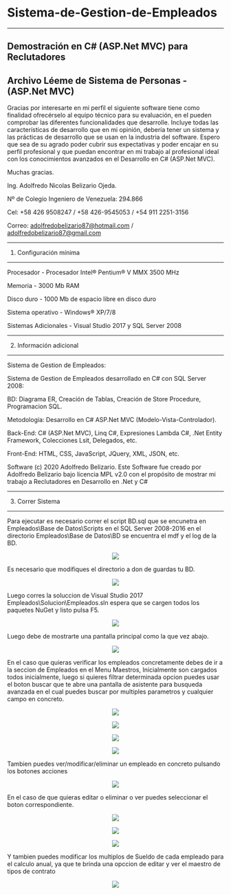 # Sistema-de-Gestion-de-Empleados
---------------------------------

Demostración en C# (ASP.Net MVC) para Reclutadores
--------------------------------------------------

Archivo Léeme de Sistema de Personas - (ASP.Net MVC)
----------------------------------------------------

Gracias por interesarte en mi perfil el siguiente software tiene como finalidad ofrecérselo al equipo técnico para su evaluación, en el pueden comprobar las diferentes funcionalidades que desarrolle.
Incluye todas las características de desarrollo que en mi opinión, debería tener un sistema y las prácticas de desarrollo que se usan en la industria del software.
Espero que sea de su agrado poder cubrir sus expectativas y poder encajar en su perfil profesional y que puedan encontrar en mi trabajo al profesional ideal con los conocimientos avanzados en el Desarrollo en C# (ASP.Net MVC).

Muchas gracias.

Ing. Adolfredo Nicolas Belizario Ojeda.

Nº de Colegio Ingeniero de Venezuela: 294.866

Cel: +58 426 9508247 / +58 426-9545053 / +54 911 2251-3156

Correo: adolfredobelizario87@hotmail.com / adolfredobelizario87@gmail.com

-----------------------
1. Configuración mínima
-----------------------


Procesador 	 			- Procesador Intel® Pentium® V MMX 3500 MHz

Memoria		 			- 3000 Mb RAM

Disco duro	 			- 1000 Mb de espacio libre en disco duro

Sistema operativo		- Windows® XP/7/8

Sistemas Adicionales 	- Visual Studio 2017 y SQL Server 2008


---------------------------------------
2. Información adicional
---------------------------------------

Sistema de Gestion de Empleados:

Sistema de Gestion de Empleados desarrollado en C# con SQL Server 2008: 

BD: Diagrama ER, Creación de Tablas, Creación de Store Procedure, Programacion SQL.

Metodología: Desarrollo en C# ASP.Net MVC (Modelo-Vista-Controlador).

Back-End: C# (ASP.Net MVC), Linq C#, Expresiones Lambda C#, .Net Entity Framework, Colecciones Lsit<Entidad>, Delegados, etc.

Front-End: HTML, CSS, JavaScript, JQuery, XML, JSON, etc. 

Software (c) 2020 Adolfredo Belizario. Este Software fue creado por Adolfredo Belizario bajo licencia MPL v2.0 con el propósito de mostrar mi trabajo a Reclutadores en Desarrollo en .Net y C#


-----------------------
3. Correr Sistema
-----------------------

Para ejecutar es necesario correr el script BD.sql que se encunetra en Empleados\Base de Datos\Scripts en el SQL Server 2008-2016 en el directorio Empleados\Base de Datos\BD se encuentra el mdf y el log de la BD.

<p align="center"><img src="MyImg/1.jpg"/></p>

Es necesario que modifiques el directorio a don de guardas tu BD.

<p align="center"><img src="MyImg/2.jpg" /></p>

Luego corres la soluccion de Visual Studio 2017 Empleados\Solucion\Empleados.sln espera que se cargen todos los paquetes NuGet y listo pulsa F5.

<p align="center"><img src="MyImg/3.jpg" /></p>

Luego debe de mostrarte una pantalla principal como la que vez abajo.

<p align="center"><img src="MyImg/4.jpg" /></p>

En el caso que quieras verificar los empleados concretamente debes de ir a la seccion de Empleados en el Menu Maestros, Inicialmente son cargados todos inicialmente, luego si quieres filtrar determinada opcion puedes usar el boton buscar que te abre una pantalla de asistente para busqueda avanzada en el cual puedes buscar por multiples parametros y cualquier campo en concreto.

<p align="center"><img src="MyImg/5.jpg" /></p>

<p align="center"><img src="MyImg/6.jpg" /></p>

<p align="center"><img src="MyImg/7.jpg" /></p>

<p align="center"><img src="MyImg/8.jpg" /></p>

Tambien puedes ver/modificar/eliminar un empleado en concreto pulsando los botones acciones

<p align="center"><img src="MyImg/9.jpg" /></p>

En el caso de que quieras editar o eliminar o ver puedes seleccionar el boton correspondiente.

<p align="center"><img src="MyImg/10.jpg" /></p>

<p align="center"><img src="MyImg/11.jpg" /></p>

<p align="center"><img src="MyImg/12.jpg" /></p>

Y tambien puedes modificar los multiplos de Sueldo de cada empleado para el calculo anual, ya que te brinda una opccion de editar y ver el maestro de tipos de contrato

<p align="center"><img src="MyImg/13.jpg" /></p>
